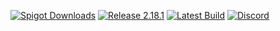 [![Spigot Downloads](https://img.shields.io/badge/dynamic/json.svg?url=https://api.spiget.org/v2/resources/9089&label=downloads&query=$.downloads&colorB=ee8a18&style=flat-square&maxAge=3600)](https://www.spigotmc.org/resources/essentialsx.9089/)
[![Release 2.18.1](https://img.shields.io/badge/release-2.18.1-E93B38.svg?style=flat-square&maxAge=3600)](https://github.com/EssentialsX/Essentials/releases/latest)
[![Latest Build](https://img.shields.io/badge/dynamic/json.svg?url=https://ci.ender.zone/job/EssentialsX/lastSuccessfulBuild/api/json&label=build&query=$.id&colorB=green&prefix=b&style=flat-square&maxAge=3600)](https://essentialsx.net/downloads.html)
[![Discord](https://img.shields.io/discord/390942438061113344.svg?style=flat-square&maxAge=3600&colorB=7289DA)](https://discord.gg/h8CnPSw)
